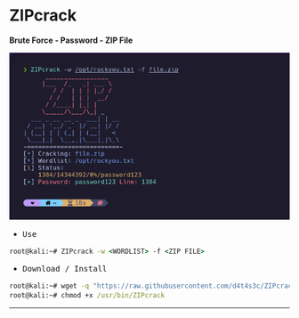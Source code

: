 # ZIPcrack

**Brute Force - Password - ZIP File**

![](/1.png)

- <kbd>Use</kbd>

```cmd
root@kali:~# ZIPcrack -w <WORDLIST> -f <ZIP FILE>
```

- <kbd>Download / Install</kbd>

```cmd
root@kali:~# wget -q "https://raw.githubusercontent.com/d4t4s3c/ZIPcrack/main/ZIPcrack" -O /usr/bin/ZIPcrack
root@kali:~# chmod +x /usr/bin/ZIPcrack
```

---

